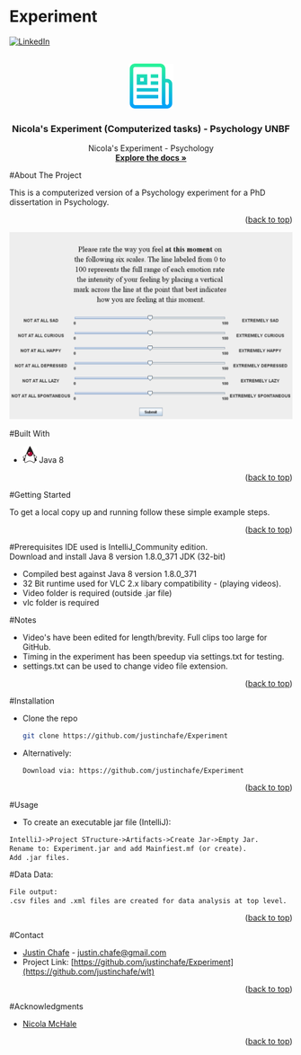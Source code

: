 # Experiment


[![LinkedIn][linkedin-shield]][linkedin-url]

<!-- PROJECT LOGO -->
<br />
<div align="center">
  <a href="https://github.com/justinchafe/Experiment">
    <img src="images/logo.png" alt="Logo" width="80" height="80">
  </a>

<h3 align="center">Nicola's Experiment (Computerized tasks) - Psychology UNBF</h3>

  <p align="center">
    Nicola's Experiment - Psychology
    <br />
    <a href="https://github.com/justinchafe/Experiment"><strong>Explore the docs »</strong></a>
    <br />
  </p>
</div>

<!-- ABOUT THE PROJECT -->
#About The Project

<p align="left">
This is a computerized version of a Psychology experiment for a PhD dissertation in Psychology.
</p>
<p align="right">(<a href="#readme-top">back to top</a>)</p>

[![Product Name Screen Shot][product-screenshot]](https://example.com)

#Built With
* [![Java][Java-screenshot]][Java-url] Java 8
<p align="right">(<a href="#readme-top">back to top</a>)</p>

<!-- GETTING STARTED -->
#Getting Started

To get a local copy up and running follow these simple example steps.
<p align="right">(<a href="#readme-top">back to top</a>)</p>

#Prerequisites
IDE used is IntelliJ_Community edition.<br>
Download and install Java 8 version 1.8.0_371 JDK  (32-bit)
* Compiled best against Java 8 version 1.8.0_371
* 32 Bit runtime used for VLC 2.x libary compatibility - (playing videos).
* Video folder is required (outside .jar file)
* vlc folder is required


#Notes
* Video's have been edited for length/brevity.  Full clips too large for GitHub. <br>
* Timing in the experiment has been speedup via settings.txt for testing. <br>
* settings.txt can be used to change video file extension. <br>
<p align="right">(<a href="#readme-top">back to top</a>)</p>

#Installation

* Clone the repo
   ```sh
   git clone https://github.com/justinchafe/Experiment
   ```
* Alternatively:
   ```
   Download via: https://github.com/justinchafe/Experiment
   ```
<p align="right">(<a href="#readme-top">back to top</a>)</p>

<!-- USAGE EXAMPLES -->
#Usage
* To create an executable jar file (IntelliJ):
 ```
IntelliJ->Project STructure->Artifacts->Create Jar->Empty Jar.
Rename to: Experiment.jar and add Mainfiest.mf (or create).
Add .jar files.

```
#Data
Data:
```
File output: 
.csv files and .xml files are created for data analysis at top level.
```
<p align="right">(<a href="#readme-top">back to top</a>)</p>

<!-- CONTACT -->
#Contact

* [Justin Chafe](https://www.linkedin.com/in/justin-chafe/) - justin.chafe@gmail.com
* Project Link: [https://github.com/justinchafe/Experiment](https://github.com/justinchafe/wlt)

<p align="right">(<a href="#readme-top">back to top</a>)</p>

<!-- ACKNOWLEDGMENTS -->
#Acknowledgments
* <a href="https://www.oldnorthpsychology.ca/our-doctors/dr-nicola-mchale">Nicola McHale</a>
<p align="right">(<a href="#readme-top">back to top</a>)</p>

<!-- MARKDOWN LINKS & IMAGES -->
<!-- https://www.markdownguide.org/basic-syntax/#reference-style-links -->
[linkedin-shield]: https://img.shields.io/badge/-LinkedIn-black.svg?style=for-the-badge&logo=linkedin&colorB=555
[linkedin-url]: https://www.linkedin.com/in/justin-chafe/
[product-screenshot]: images/screenshotexpr.png
[Java-screenshot]: images/javatiny.png
[Java-url]: https://www.oracle.com/ca-en/java/technologies/downloads/
